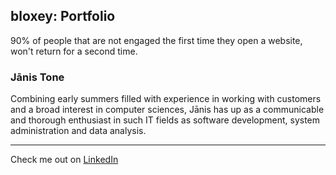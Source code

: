 ## bloxey: Portfolio

90% of people that are not engaged the first time they open a website, won't return for a second time.

### Jānis Tone

Combining early summers filled with experience in working with customers and a broad interest in computer sciences, Jānis has up as a communicable and thorough enthusiast in such IT fields as software development, system administration and data analysis.

<hr>

Check me out on <a href="linkedin.com/in/jānis-tone-649554157">LinkedIn</a>
